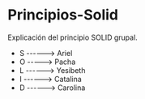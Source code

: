 # Principios-Solid
Explicación del principio SOLID grupal.
- S ------> Ariel
- O  -----> Pacha
- L ------> Yesibeth
- I ------> Catalina
- D ------> Carolina
